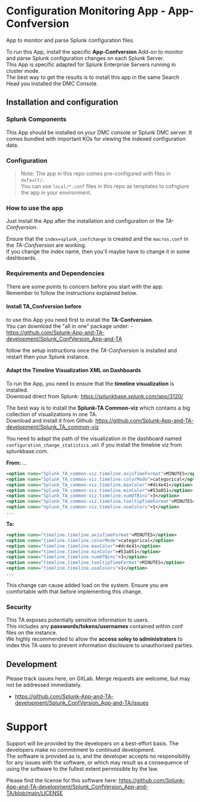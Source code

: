 # Configuration  Monitoring App - **App-Confversion**
App to monitor and parse Splunk configuration files.

To run this App, install the specific **App-Confversion** Add-on to monitor and parse Splunk configuration changes on each Splunk Server.<br>
This App is specific adapted for Splunk Enterprise Servers running in cluster mode.<br>
The best way to get the results is to install this app in the same Search Head you installed the DMC Console.

## Installation and configuration

### Splunk Components
This App should be installed on your DMC console or Splunk DMC server.
It comes bundled with important KOs for viewing the indexed configuration data. 

### Configuration
> Note: The app in this repo comes pre-configured with files in `default/`.  
You can use `local/*.conf` files in this repo as templates to cofngiure the app in your environment.

### How to use the app
Just install the App after the installation and configuration or the _TA-Confversion_.

Ensure that the `index=splunk_confchange` is created and the `macros.conf` in the _TA-Confversion_ are working.<br>
If you change the index name, then you'll maybe have to change it in some dashboards.


### Requirements and Dependencies
There are some points to concern before you start with the app.<br>
Remember to follow the instructions explained below.

#### Install **TA_Confversion** before
to use this App you need first to install the **TA-Confversion**.<br>
You can download the "all in one" package under: - https://github.com/Splunk-App-and-TA-development/Splunk_ConfVersion_App-and-TA

follow the setup instructions once the _TA-Confversion_ is installed and restart then your Splunk instance.

#### Adapt the **Timeline Visualization** XML on Dashboards
To run the App, you need to ensure that the **timeline visualization** is installed.<br>
Download direct from Splunk: https://splunkbase.splunk.com/app/3120/

The best way is to install the **Splunk-TA Common-viz** which contains a big collection of visualizations in one TA.<br>
Download and install it from Github: https://github.com/Splunk-App-and-TA-development/Splunk_TA_common-viz

You need to adapt the path of the visualization in the dashboard named `configuration_change_statistics.xml` if you install the timeline viz from splunkbase.com.

**From:**
...
```xml
<option name="Splunk_TA_common-viz.timeline.axisTimeFormat">MINUTES</option>
<option name="Splunk_TA_common-viz.timeline.colorMode">categorical</option>
<option name="Splunk_TA_common-viz.timeline.maxColor">#dc4e41</option>
<option name="Splunk_TA_common-viz.timeline.minColor">#53a051</option>
<option name="Splunk_TA_common-viz.timeline.numOfBins">3</option>
<option name="Splunk_TA_common-viz.timeline.tooltipTimeFormat">MINUTES</option>
<option name="Splunk_TA_common-viz.timeline.useColors">1</option>
...
```

**To:**
```xml
<option name="timeline.timeline.axisTimeFormat">MINUTES</option>
<option name="timeline.timeline.colorMode">categorical</option>
<option name="timeline.timeline.maxColor">#dc4e41</option>
<option name="timeline.timeline.minColor">#53a051</option>
<option name="timeline.timeline.numOfBins">3</option>
<option name="timeline.timeline.tooltipTimeFormat">MINUTES</option>
<option name="timeline.timeline.useColors">1</option>
...
```
	
		

This change can cause added load on the system. Ensure you are comfortable with that before implementing this change. 

### Security
This TA exposes potentially sensitive information to users.<br>
This includes any **passwords/tokens/usernames** contained within conf files on the instance.<br>
We highly recommended to allow the **access soley to administrators** to index this TA uses to prevent information disclousre to unauthorised parties. 

## Development
Please track issues here, on GitLab. Merge requests are welcome, but may not be addressed immediately.<br>
- https://github.com/Splunk-App-and-TA-development/Splunk_ConfVersion_App-and-TA/issues 

# Support
Support will be provided by the developers on a best-effort basis. The developers make no commitment to continued development.<br>
The software is provided as is, and the developer accepts no responsibility for any issues with the software, or which may result as a consequence of using the software to the fullest extent permissible by the law.

Please find the license for this software here: https://github.com/Splunk-App-and-TA-development/Splunk_ConfVersion_App-and-TA/blob/main/LICENSE